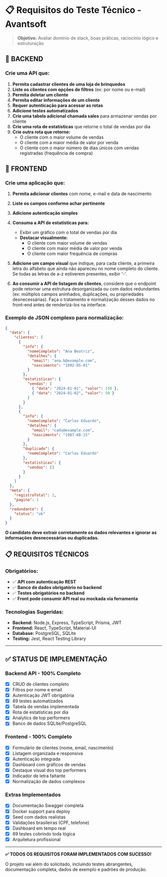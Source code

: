# 📋 Requisitos do Teste Técnico - Avantsoft

> **Objetivo:** Avaliar domínio de stack, boas práticas, raciocínio lógico e estruturação

## 🔧 **BACKEND**

### **Crie uma API que:**

1. **Permita cadastrar clientes de uma loja de brinquedos**
2. **Liste os clientes com opções de filtros** (ex: por nome ou e-mail)
3. **Permita deletar um cliente**
4. **Permita editar informações de um cliente**
5. **Requer autenticação para acessar as rotas**
6. **Adicione testes automatizados**
7. **Crie uma tabela adicional chamada sales** para armazenar vendas por cliente
8. **Crie uma rota de estatísticas** que retorne o total de vendas por dia
9. **Crie outra rota que retorne:**
   - O cliente com o maior volume de vendas
   - O cliente com a maior média de valor por venda
   - O cliente com o maior número de dias únicos com vendas registradas (frequência de compra)

## 🎨 **FRONTEND**

### **Crie uma aplicação que:**

1. **Permita adicionar clientes** com nome, e-mail e data de nascimento
2. **Liste os campos conforme achar pertinente**
3. **Adicione autenticação simples**
4. **Consuma a API de estatísticas para:**
   - Exibir um gráfico com o total de vendas por dia
   - **Destacar visualmente:**
     - O cliente com maior volume de vendas
     - O cliente com maior média de valor por venda
     - O cliente com maior frequência de compras

5. **Adicione um campo visual** que indique, para cada cliente, a primeira letra do alfabeto que ainda não apareceu no nome completo do cliente. Se todas as letras de a-z estiverem presentes, exibir '-'.

6. **Ao consumir a API de listagem de clientes**, considere que o endpoint pode retornar uma estrutura desorganizada ou com dados redundantes (ex: múltiplos campos aninhados, duplicações, ou propriedades desnecessárias). Faça o tratamento e normalização desses dados no front-end antes de renderizá-los na interface.

### **Exemplo de JSON complexo para normalização:**

```json
{
  "data": {
    "clientes": [
      {
        "info": {
          "nomeCompleto": "Ana Beatriz",
          "detalhes": {
            "email": "ana.b@example.com",
            "nascimento": "1992-05-01"
          }
        },
        "estatisticas": {
          "vendas": [
            { "data": "2024-01-01", "valor": 150 },
            { "data": "2024-01-02", "valor": 50 }
          ]
        }
      },
      {
        "info": {
          "nomeCompleto": "Carlos Eduardo",
          "detalhes": {
            "email": "cadu@example.com",
            "nascimento": "1987-08-15"
          }
        },
        "duplicado": {
          "nomeCompleto": "Carlos Eduardo"
        },
        "estatisticas": {
          "vendas": []
        }
      }
    ]
  },
  "meta": {
    "registroTotal": 2,
    "pagina": 1
  },
  "redundante": {
    "status": "ok"
  }
}
```

**O candidato deve extrair corretamente os dados relevantes e ignorar as informações desnecessárias ou duplicadas.**

## 📋 **REQUISITOS TÉCNICOS**

### **Obrigatórios:**
- ✅ **API com autenticação REST**
- ✅ **Banco de dados obrigatório no backend**
- ✅ **Testes obrigatórios no backend**
- ✅ **Front pode consumir API real ou mockada via ferramenta**

### **Tecnologias Sugeridas:**
- **Backend:** Node.js, Express, TypeScript, Prisma, JWT
- **Frontend:** React, TypeScript, Material-UI
- **Database:** PostgreSQL, SQLite
- **Testing:** Jest, React Testing Library

---

## ✅ **STATUS DE IMPLEMENTAÇÃO**

### **Backend API - 100% Completo**
- [x] CRUD de clientes completo
- [x] Filtros por nome e email
- [x] Autenticação JWT obrigatória
- [x] 89 testes automatizados
- [x] Tabela de vendas implementada
- [x] Rota de estatísticas por dia
- [x] Analytics de top performers
- [x] Banco de dados SQLite/PostgreSQL

### **Frontend - 100% Completo**
- [x] Formulário de clientes (nome, email, nascimento)
- [x] Listagem organizada e responsiva
- [x] Autenticação integrada
- [x] Dashboard com gráficos de vendas
- [x] Destaque visual dos top performers
- [x] Indicador de letra faltante
- [x] Normalização de dados complexos

### **Extras Implementados**
- [x] Documentação Swagger completa
- [x] Docker support para deploy
- [x] Seed com dados realistas
- [x] Validações brasileiras (CPF, telefone)
- [x] Dashboard em tempo real
- [x] 89 testes cobrindo toda lógica
- [x] Arquitetura profissional

---

**✅ TODOS OS REQUISITOS FORAM IMPLEMENTADOS COM SUCESSO!**

O projeto vai além do solicitado, incluindo testes abrangentes, documentação completa, dados de exemplo e padrões de produção.
